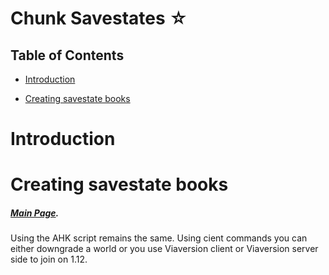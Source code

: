 # Chunk Savestates ☆

## Table of Contents
- [Introduction](#introduction)
 * [Creating savestate books](#creating-savestate-books)
# Introduction 

# Creating savestate books
##### [Main Page](../../pages/chunk/savestate.md#creating-savestate-books).
Using the AHK script remains the same. Using cient commands you can either downgrade a world or you use Viaversion client or Viaversion server side to join on 1.12.